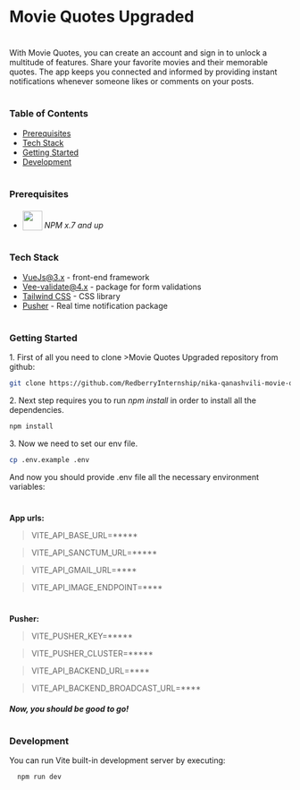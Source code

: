 <div style="display:flex; align-items: center">
  <h1 style="position:relative; top: -6px" >Movie Quotes Upgraded</h1>
</div>


With Movie Quotes, you can create an account and sign in to unlock a multitude of features. Share your favorite movies and their memorable quotes. The app keeps you connected and informed by providing instant notifications whenever someone likes or comments on your posts.
#
### Table of Contents
* [Prerequisites](#prerequisites)
* [Tech Stack](#tech-stack)
* [Getting Started](#getting-started)
* [Development](#development)

#
### Prerequisites
* <img src="https://static-00.iconduck.com/assets.00/npm-icon-512x512-qtfdrf37.png" width="35" style="position: relative; top: 4px" /> *NPM x.7 and up*
#
### Tech Stack

* [VueJs@3.x](https://vuejs.org/guide/introduction.html) - front-end framework
* [Vee-validate@4.x](https://vee-validate.logaretm.com/v4/) - package for form validations
* [Tailwind CSS](https://tailwindcss.com) - CSS library
* [Pusher](https://pusher.com) - Real time notification package

#
### Getting Started
1\. First of all you need to clone >Movie Quotes Upgraded repository from github:
```sh
git clone https://github.com/RedberryInternship/nika-qanashvili-movie-quotes-front.git
```

2\. Next step requires you to run *npm install* in order to install all the dependencies.
```sh
npm install
```
3\. Now we need to set our env file. 
```sh
cp .env.example .env
```
And now you should provide .env file all the necessary environment variables:

#
**App urls:**
>VITE_API_BASE_URL=*****

>VITE_API_SANCTUM_URL=*****

>VITE_API_GMAIL_URL=****

>VITE_API_IMAGE_ENDPOINT=****


#
**Pusher:**
>VITE_PUSHER_KEY=*****

>VITE_PUSHER_CLUSTER=*****

>VITE_API_BACKEND_URL=****

>VITE_API_BACKEND_BROADCAST_URL=****

##### Now, you should be good to go!

#
### Development

You can run Vite built-in development server by executing:

```sh
  npm run dev
```
